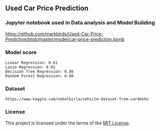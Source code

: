 ## Used Car Price Prediction

### Jupyter notebook used in Data analysis and Model Building
https://github.com/markbirds/Used-Car-Price-Prediction/blob/master/model/car-price-prediction.ipynb

### Model score
```
Linear Regression: 0.61
Lasso Regression: 0.61
Decision Tree Regression: 0.86
Random Forest Regression: 0.86
```

### Dataset
```
https://www.kaggle.com/nehalbirla/vehicle-dataset-from-cardekho
```

### License

This project is licensed under the terms of the [MIT License](LICENSE).
